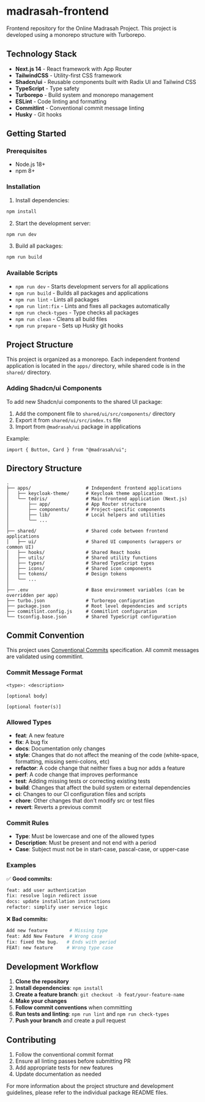 # madrasah-frontend

Frontend repository for the Online Madrasah Project. This project is developed using a monorepo structure with Turborepo.

## Technology Stack

- **Next.js 14** - React framework with App Router
- **TailwindCSS** - Utility-first CSS framework
- **Shadcn/ui** - Reusable components built with Radix UI and Tailwind CSS
- **TypeScript** - Type safety
- **Turborepo** - Build system and monorepo management
- **ESLint** - Code linting and formatting
- **Commitlint** - Conventional commit message linting
- **Husky** - Git hooks

## Getting Started

### Prerequisites

- Node.js 18+
- npm 8+

### Installation

1. Install dependencies:

```bash
npm install
```

2. Start the development server:

```bash
npm run dev
```

3. Build all packages:

```bash
npm run build
```

### Available Scripts

- `npm run dev` - Starts development servers for all applications
- `npm run build` - Builds all packages and applications
- `npm run lint` - Lints all packages
- `npm run lint:fix` - Lints and fixes all packages automatically
- `npm run check-types` - Type checks all packages
- `npm run clean` - Cleans all build files
- `npm run prepare` - Sets up Husky git hooks

## Project Structure

This project is organized as a monorepo. Each independent frontend application is located in the `apps/` directory, while shared code is in the `shared/` directory.

### Adding Shadcn/ui Components

To add new Shadcn/ui components to the shared UI package:

1. Add the component file to `shared/ui/src/components/` directory
2. Export it from `shared/ui/src/index.ts` file
3. Import from `@madrasah/ui` package in applications

Example:

```tsx
import { Button, Card } from "@madrasah/ui";
```

## Directory Structure

```
.
├── apps/                    # Independent frontend applications
│   ├── keycloak-theme/      # Keycloak theme application
│   └── tedris/              # Main frontend application (Next.js)
│       ├── app/             # App Router structure
│       ├── components/      # Project-specific components
│       ├── lib/             # Local helpers and utilities
│       └── ...
│
├── shared/                  # Shared code between frontend applications
│   ├── ui/                  # Shared UI components (wrappers or common UI)
│   ├── hooks/               # Shared React hooks
│   ├── utils/               # Shared utility functions
│   ├── types/               # Shared TypeScript types
│   ├── icons/               # Shared icon components
│   ├── tokens/              # Design tokens
│   └── ...
│
├── .env                     # Base environment variables (can be overridden per app)
├── turbo.json               # Turborepo configuration
├── package.json             # Root level dependencies and scripts
├── commitlint.config.js     # Commitlint configuration
└── tsconfig.base.json       # Shared TypeScript configuration
```

## Commit Convention

This project uses [Conventional Commits](https://www.conventionalcommits.org/) specification. All commit messages are validated using commitlint.

### Commit Message Format

```
<type>: <description>

[optional body]

[optional footer(s)]
```

### Allowed Types

- **feat**: A new feature
- **fix**: A bug fix
- **docs**: Documentation only changes
- **style**: Changes that do not affect the meaning of the code (white-space, formatting, missing semi-colons, etc)
- **refactor**: A code change that neither fixes a bug nor adds a feature
- **perf**: A code change that improves performance
- **test**: Adding missing tests or correcting existing tests
- **build**: Changes that affect the build system or external dependencies
- **ci**: Changes to our CI configuration files and scripts
- **chore**: Other changes that don't modify src or test files
- **revert**: Reverts a previous commit

### Commit Rules

- **Type**: Must be lowercase and one of the allowed types
- **Description**: Must be present and not end with a period
- **Case**: Subject must not be in start-case, pascal-case, or upper-case

### Examples

✅ **Good commits:**
```bash
feat: add user authentication
fix: resolve login redirect issue
docs: update installation instructions
refactor: simplify user service logic
```

❌ **Bad commits:**
```bash
Add new feature        # Missing type
feat: Add New Feature  # Wrong case
fix: fixed the bug.   # Ends with period
FEAT: new feature     # Wrong type case
```

## Development Workflow

1. **Clone the repository**
2. **Install dependencies**: `npm install`
3. **Create a feature branch**: `git checkout -b feat/your-feature-name`
4. **Make your changes**
5. **Follow commit conventions** when committing
6. **Run tests and linting**: `npm run lint` and `npm run check-types`
7. **Push your branch** and create a pull request

## Contributing

1. Follow the conventional commit format
2. Ensure all linting passes before submitting PR
3. Add appropriate tests for new features
4. Update documentation as needed

For more information about the project structure and development guidelines, please refer to the individual package README files.
